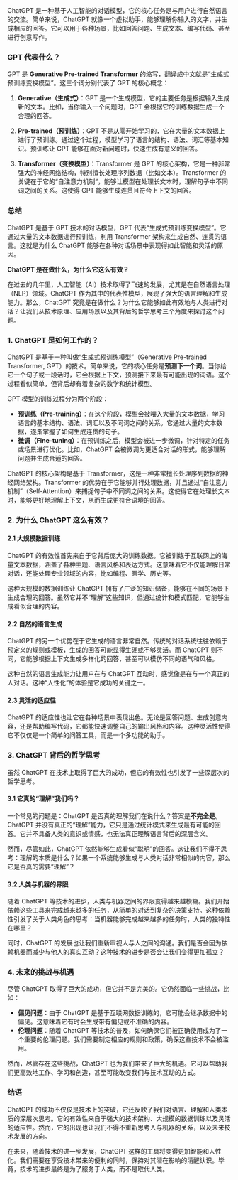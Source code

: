 ChatGPT 是一种基于人工智能的对话模型，它的核心任务是与用户进行自然语言的交流。简单来说，ChatGPT 就像一个虚拟助手，能够理解你输入的文字，并生成相应的回答。它可以用于各种场景，比如回答问题、生成文本、编写代码、甚至进行创意写作。

### GPT 代表什么？

GPT 是 **Generative Pre-trained Transformer** 的缩写，翻译成中文就是“生成式预训练变换模型”。这三个词分别代表了 GPT 的核心概念：

1. **Generative（生成式）**：GPT 是一个生成模型，它的主要任务是根据输入生成新的文本。比如，当你输入一个问题时，GPT 会根据它的训练数据生成一个合理的回答。

2. **Pre-trained（预训练）**：GPT 不是从零开始学习的，它在大量的文本数据上进行了预训练。通过这个过程，模型学习了语言的结构、语法、词汇等基本知识。预训练让 GPT 能够在面对新问题时，快速生成有意义的回答。

3. **Transformer（变换模型）**：Transformer 是 GPT 的核心架构，它是一种非常强大的神经网络结构，特别擅长处理序列数据（比如文本）。Transformer 的关键在于它的“自注意力机制”，能够让模型在处理长文本时，理解句子中不同词之间的关系。这使得 GPT 能够生成连贯且符合上下文的回答。

### 总结

ChatGPT 是基于 GPT 技术的对话模型，GPT 代表“生成式预训练变换模型”。它通过大量的文本数据进行预训练，利用 Transformer 架构来生成自然、连贯的语言。这就是为什么 ChatGPT 能够在各种对话场景中表现得如此智能和灵活的原因。

**ChatGPT 是在做什么，为什么它这么有效？**

在过去的几年里，人工智能（AI）技术取得了飞速的发展，尤其是在自然语言处理（NLP）领域。ChatGPT 作为其中的代表性模型，展现了强大的语言理解和生成能力。那么，ChatGPT 究竟是在做什么？为什么它能够如此有效地与人类进行对话？让我们从技术原理、应用场景以及其背后的哲学思考三个角度来探讨这个问题。

### 1. ChatGPT 是如何工作的？

ChatGPT 是基于一种叫做“生成式预训练模型”（Generative Pre-trained Transformer, GPT）的技术。简单来说，它的核心任务是**预测下一个词**。当你给它一个句子或一段话时，它会根据上下文，预测接下来最有可能出现的词语。这个过程看似简单，但背后却有着复杂的数学和统计模型。

GPT 模型的训练过程分为两个阶段：

- **预训练（Pre-training）**：在这个阶段，模型会被喂入大量的文本数据，学习语言的基本结构、语法、词汇以及不同词之间的关系。它通过大量的文本数据，逐渐掌握了如何生成连贯的句子。
- **微调（Fine-tuning）**：在预训练之后，模型会被进一步微调，针对特定的任务或场景进行优化。比如，ChatGPT 会被微调为更适合对话的形式，能够理解问题并生成合适的回答。

ChatGPT 的核心架构是基于 Transformer，这是一种非常擅长处理序列数据的神经网络架构。Transformer 的优势在于它能够并行处理数据，并且通过“自注意力机制”（Self-Attention）来捕捉句子中不同词之间的关系。这使得它在处理长文本时，能够更好地理解上下文，从而生成更符合语境的回答。

### 2. 为什么 ChatGPT 这么有效？

#### 2.1 大规模数据训练

ChatGPT 的有效性首先来自于它背后庞大的训练数据。它被训练于互联网上的海量文本数据，涵盖了各种主题、语言风格和表达方式。这意味着它不仅能理解日常对话，还能处理专业领域的内容，比如编程、医学、历史等。

这种大规模的数据训练让 ChatGPT 拥有了广泛的知识储备，能够在不同的场景下生成合理的回答。虽然它并不“理解”这些知识，但通过统计和模式匹配，它能够生成看似合理的内容。

#### 2.2 自然的语言生成

ChatGPT 的另一个优势在于它生成的语言非常自然。传统的对话系统往往依赖于预定义的规则或模板，生成的回答可能显得生硬或不够灵活。而 ChatGPT 则不同，它能够根据上下文生成多样化的回答，甚至可以模仿不同的语气和风格。

这种自然的语言生成能力让用户在与 ChatGPT 互动时，感觉像是在与一个真正的人对话。这种“人性化”的体验是它成功的关键之一。

#### 2.3 灵活的适应性

ChatGPT 的适应性也让它在各种场景中表现出色。无论是回答问题、生成创意内容，还是帮助编写代码，它都能快速调整自己的输出风格和内容。这种灵活性使得它不仅仅是一个简单的问答工具，而是一个多功能的助手。

### 3. ChatGPT 背后的哲学思考

虽然 ChatGPT 在技术上取得了巨大的成功，但它的有效性也引发了一些深层次的哲学思考。

#### 3.1 它真的“理解”我们吗？

一个常见的问题是：ChatGPT 是否真的理解我们在说什么？答案是**不完全是**。ChatGPT 并没有真正的“理解”能力，它只是通过统计模式来生成最有可能的回答。它并不具备人类的意识或情感，也无法真正理解语言背后的深层含义。

然而，尽管如此，ChatGPT 依然能够生成看似“聪明”的回答。这让我们不得不思考：理解的本质是什么？如果一个系统能够生成与人类对话非常相似的内容，那么它是否真的需要“理解”？

#### 3.2 人类与机器的界限

随着 ChatGPT 等技术的进步，人类与机器之间的界限变得越来越模糊。我们开始依赖这些工具来完成越来越多的任务，从简单的对话到复杂的决策支持。这种依赖性引发了关于人类角色的思考：当机器能够完成越来越多的任务时，人类的独特性在哪里？

同时，ChatGPT 的发展也让我们重新审视人与人之间的沟通。我们是否会因为依赖机器而减少与他人的真实互动？这种技术的进步是否会让我们变得更加孤立？

### 4. 未来的挑战与机遇

尽管 ChatGPT 取得了巨大的成功，但它并不是完美的。它仍然面临一些挑战，比如：

- **偏见问题**：由于 ChatGPT 是基于互联网数据训练的，它可能会继承数据中的偏见。这意味着它有时会生成带有偏见或不准确的内容。
- **伦理问题**：随着 ChatGPT 等技术的普及，如何确保它们被正确使用成为了一个重要的伦理问题。我们需要制定相应的规则和政策，确保这些技术不会被滥用。

然而，尽管存在这些挑战，ChatGPT 也为我们带来了巨大的机遇。它可以帮助我们更高效地工作、学习和创造，甚至可能改变我们与技术互动的方式。

### 结语

ChatGPT 的成功不仅仅是技术上的突破，它还反映了我们对语言、理解和人类本质的深层次思考。它的有效性来自于强大的技术架构、大规模的数据训练以及灵活的适应性。然而，它的出现也让我们不得不重新思考人与机器的关系，以及未来技术发展的方向。

在未来，随着技术的进一步发展，ChatGPT 这样的工具将变得更加智能和人性化。我们需要在享受技术带来的便利的同时，保持对其潜在影响的清醒认识。毕竟，技术的进步最终是为了服务于人类，而不是取代人类。

